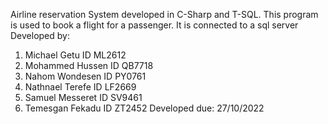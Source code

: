 Airline reservation System developed in C-Sharp and T-SQL.
This program is used to book a flight for a passenger. It is connected to a sql server
Developed by:
1. Michael Getu 	  ID ML2612 
2. Mohammed Hussen 	ID QB7718 
3. Nahom Wondesen 	ID PY0761
4. Nathnael Terefe 	ID LF2669
5. Samuel Messeret 	ID SV9461 
6. Temesgan Fekadu 	ID ZT2452
Developed due: 27/10/2022
